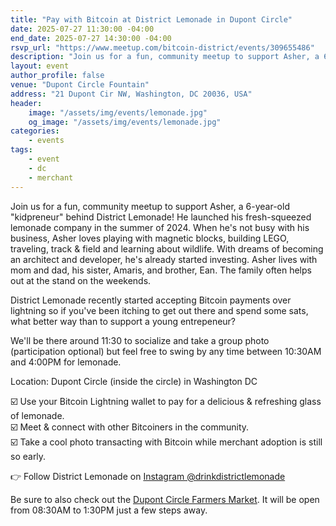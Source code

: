 ```yaml
---
title: "Pay with Bitcoin at District Lemonade in Dupont Circle"
date: 2025-07-27 11:30:00 -04:00
end_date: 2025-07-27 14:30:00 -04:00
rsvp_url: "https://www.meetup.com/bitcoin-district/events/309655486"
description: "Join us for a fun, community meetup to support Asher, a 6-year-old kidpreneur behind District Lemonade!"
layout: event
author_profile: false
venue: "Dupont Circle Fountain"
address: "21 Dupont Cir NW, Washington, DC 20036, USA"
header:
    image: "/assets/img/events/lemonade.jpg"
    og_image: "/assets/img/events/lemonade.jpg"
categories:
    - events
tags:
    - event
    - dc
    - merchant
---
```


Join us for a fun, community meetup to support Asher, a 6-year-old "kidpreneur" behind District Lemonade! He launched his fresh-squeezed lemonade company in the summer of 2024. When he's not busy with his business, Asher loves playing with magnetic blocks, building LEGO, traveling, track & field and learning about wildlife. With dreams of becoming an architect and developer, he's already started investing. Asher lives with mom and dad, his sister, Amaris, and brother, Ean. The family often helps out at the stand on the weekends.

District Lemonade recently started accepting Bitcoin payments over lightning so if you've been itching to get out there and spend some sats, what better way than to support a young entrepeneur?

We'll be there around 11:30 to socialize and take a group photo (participation optional) but feel free to swing by any time between 10:30AM and 4:00PM for lemonade.

Location: Dupont Circle (inside the circle) in Washington DC

☑️ Use your Bitcoin Lightning wallet to pay for a delicious & refreshing glass of lemonade.  
☑️ Meet & connect with other Bitcoiners in the community.  
☑️ Take a cool photo transacting with Bitcoin while merchant adoption is still so early.  

👉 Follow District Lemonade on [Instagram @drinkdistrictlemonade](https://www.instagram.com/drinkdistrictlemonade)

Be sure to also check out the [Dupont Circle Farmers Market](https://www.freshfarm.org/markets/dupont-circle). It will be open from 08:30AM to 1:30PM just a few steps away.